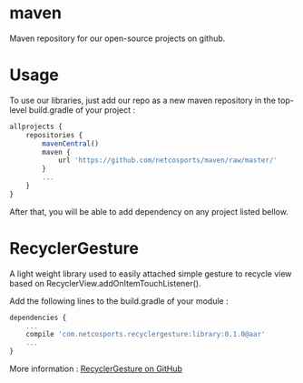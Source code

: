 # maven
Maven repository for our open-source projects on github.

Usage
=======

To use our libraries, just add our repo as a new maven repository in the top-level build.gradle of your project :

```javascript
allprojects {
    repositories {
        mavenCentral()
        maven {
            url 'https://github.com/netcosports/maven/raw/master/'
        }
        ...
    }
}
```

After that, you will be able to add dependency on any project listed bellow.

RecyclerGesture
=======

A light weight library used to easily attached simple gesture to recycle view based on RecyclerView.addOnItemTouchListener().

Add the following lines to the build.gradle of your module : 

```javascript
dependencies {
    ...
    compile 'com.netcosports.recyclergesture:library:0.1.0@aar'
    ...
}
```

More information : [RecyclerGesture on GitHub](https://github.com/netcosports/RecyclerGesture)

